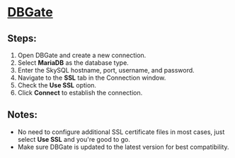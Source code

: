 # [DBGate](https://dbgate.org/)

## Steps:
1. Open DBGate and create a new connection.
2. Select **MariaDB** as the database type.
3. Enter the SkySQL hostname, port, username, and password.
4. Navigate to the **SSL** tab in the Connection window.
5. Check the **Use SSL** option.
6. Click **Connect** to establish the connection.

## Notes:
- No need to configure additional SSL certificate files in most cases, just select **Use SSL** and you're good to go.
- Make sure DBGate is updated to the latest version for best compatibility.
